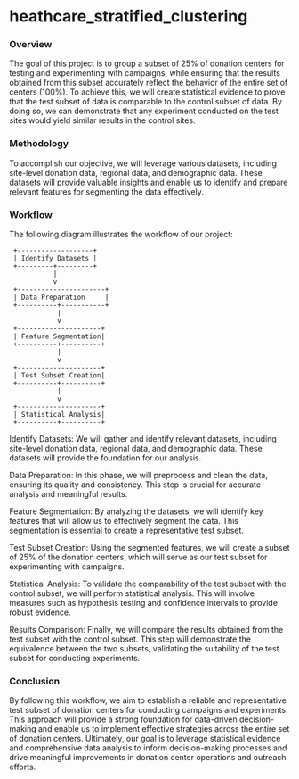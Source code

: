 # heathcare_stratified_clustering

### Overview
The goal of this project is to group a subset of 25% of donation centers for testing and experimenting with campaigns, while ensuring that the results obtained from this subset accurately reflect the behavior of the entire set of centers (100%). To achieve this, we will create statistical evidence to prove that the test subset of data is comparable to the control subset of data. By doing so, we can demonstrate that any experiment conducted on the test sites would yield similar results in the control sites.

### Methodology
To accomplish our objective, we will leverage various datasets, including site-level donation data, regional data, and demographic data. These datasets will provide valuable insights and enable us to identify and prepare relevant features for segmenting the data effectively.

### Workflow
The following diagram illustrates the workflow of our project:

     +-------------------+
     | Identify Datasets |
     +---------+---------+
               |
               v
     +----------------------+
     | Data Preparation     |
     +----------+-----------+
                |
                v
     +---------------------+
     | Feature Segmentation|
     +----------+----------+
                |
                v
     +---------------------+
     | Test Subset Creation|
     +----------+----------+
                |
                v
     +---------------------+
     | Statistical Analysis|
     +----------+----------+

Identify Datasets: We will gather and identify relevant datasets, including site-level donation data, regional data, and demographic data. These datasets will provide the foundation for our analysis.

Data Preparation: In this phase, we will preprocess and clean the data, ensuring its quality and consistency. This step is crucial for accurate analysis and meaningful results.

Feature Segmentation: By analyzing the datasets, we will identify key features that will allow us to effectively segment the data. This segmentation is essential to create a representative test subset.

Test Subset Creation: Using the segmented features, we will create a subset of 25% of the donation centers, which will serve as our test subset for experimenting with campaigns.

Statistical Analysis: To validate the comparability of the test subset with the control subset, we will perform statistical analysis. This will involve measures such as hypothesis testing and confidence intervals to provide robust evidence.

Results Comparison: Finally, we will compare the results obtained from the test subset with the control subset. This step will demonstrate the equivalence between the two subsets, validating the suitability of the test subset for conducting experiments.

### Conclusion
By following this workflow, we aim to establish a reliable and representative test subset of donation centers for conducting campaigns and experiments. This approach will provide a strong foundation for data-driven decision-making and enable us to implement effective strategies across the entire set of donation centers. Ultimately, our goal is to leverage statistical evidence and comprehensive data analysis to inform decision-making processes and drive meaningful improvements in donation center operations and outreach efforts.